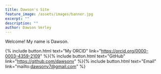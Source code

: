 ```yaml
---
title: Dawson's Site
feature_image: /assets/images/banner.jpg
excerpt: ""
description: ""
author: Dawson Verley
---
```


Welcome! My name is Dawson.

{% include button.html text="My ORCID" link="https://orcid.org/0000-0003-4359-2109" %}{% include button.html text="GitHub" link="https://github.com/dawsonv" %}{% include button.html text="Email" link="mailto:dawsonv7@gmail.com" %}
